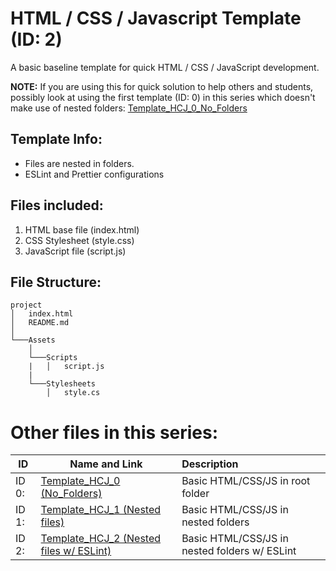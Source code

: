 # HTML / CSS / Javascript Template (ID: 2)

A basic baseline template for quick HTML / CSS / JavaScript development.

**NOTE:** If you are using this for quick solution to help others and students, possibly look at using the first template (ID: 0) in this series which doesn't make use of nested folders: [Template_HCJ_0_No_Folders](https://github.com/martink-rsa/Template_HTML_CSS_JS_0 'Template ID: 0, no folder')

## Template Info:

- Files are nested in folders.
- ESLint and Prettier configurations

## Files included:

1. HTML base file (index.html)
2. CSS Stylesheet (style.css)
3. JavaScript file (script.js)

## File Structure:

```
project
│   index.html
│   README.md
│
└───Assets
    │
    └───Scripts
    |   │   script.js
    |
    └───Stylesheets
        │   style.cs
```

# Other files in this series:

| ID    | Name and Link                                                                                                                          | Description                                   |
| ----- | -------------------------------------------------------------------------------------------------------------------------------------- | :-------------------------------------------- |
| ID 0: | [Template_HCJ_0 (No_Folders)](https://github.com/martink-rsa/Template_HTML_CSS_JS_0 'Template ID: 0, no folder')                       | Basic HTML/CSS/JS in root folder              |
| ID 1: | [Template_HCJ_1 (Nested files)](https://github.com/martink-rsa/Template_HTML_CSS_JS_1 'Template ID: 1, nested files')                  | Basic HTML/CSS/JS in nested folders           |
| ID 2: | [Template_HCJ_2 (Nested files w/ ESLint)](https://github.com/martink-rsa/Template_HTML_CSS_JS_1 'Template ID: 2, ESLint and Prettier') | Basic HTML/CSS/JS in nested folders w/ ESLint |  |
